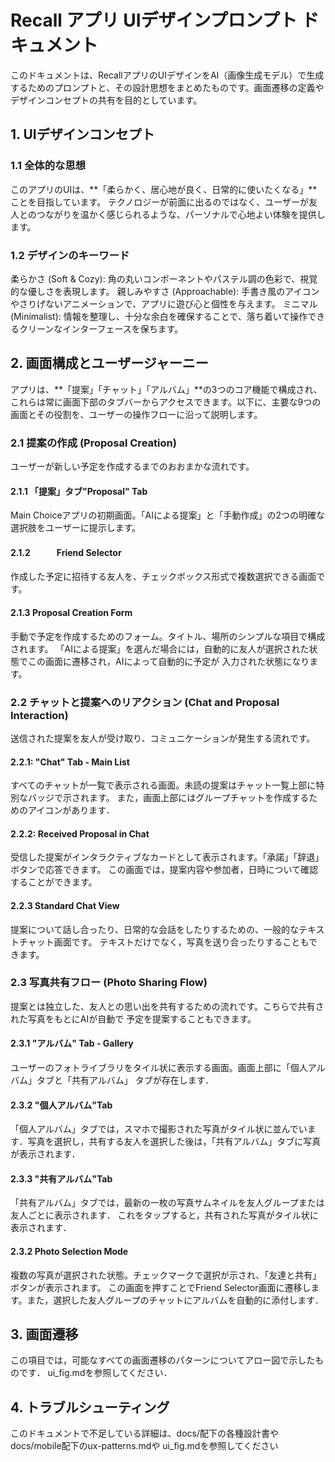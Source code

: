 # Recall アプリ UIデザインプロンプト ドキュメント
このドキュメントは、RecallアプリのUIデザインをAI（画像生成モデル）で生成するためのプロンプトと、その設計思想をまとめたものです。画面遷移の定義やデザインコンセプトの共有を目的としています。

## 1. UIデザインコンセプト

### 1.1 全体的な思想
このアプリのUIは、**「柔らかく、居心地が良く、日常的に使いたくなる」**ことを目指しています。
テクノロジーが前面に出るのではなく、ユーザーが友人とのつながりを温かく感じられるような、パーソナルで心地よい体験を提供します。

### 1.2 デザインのキーワード
柔らかさ (Soft & Cozy): 角の丸いコンポーネントやパステル調の色彩で、視覚的な優しさを表現します。
親しみやすさ (Approachable): 手書き風のアイコンやさりげないアニメーションで、アプリに遊び心と個性を与えます。
ミニマル (Minimalist): 情報を整理し、十分な余白を確保することで、落ち着いて操作できるクリーンなインターフェースを保ちます。

## 2. 画面構成とユーザージャーニー
アプリは、**「提案」「チャット」「アルバム」**の3つのコア機能で構成され、これらは常に画面下部のタブバーからアクセスできます。以下に、主要な9つの画面とその役割を、ユーザーの操作フローに沿って説明します。

### 2.1 提案の作成 (Proposal Creation)
ユーザーが新しい予定を作成するまでのおおまかな流れです。

#### 2.1.1 「提案」タブ"Proposal" Tab 
Main Choiceアプリの初期画面。「AIによる提案」と「手動作成」の2つの明確な選択肢をユーザーに提示します。

#### 2.1.2　　　Friend Selector
作成した予定に招待する友人を、チェックボックス形式で複数選択できる画面です。

#### 2.1.3 Proposal Creation Form
手動で予定を作成するためのフォーム。タイトル、場所のシンプルな項目で構成されます。
「AIによる提案」を選んだ場合には，自動的に友人が選択された状態でこの画面に遷移され，AIによって自動的に予定が
入力された状態になります。

### 2.2 チャットと提案へのリアクション (Chat and Proposal Interaction)
送信された提案を友人が受け取り、コミュニケーションが発生する流れです。

#### 2.2.1: "Chat" Tab - Main List
すべてのチャットが一覧で表示される画面。未読の提案はチャット一覧上部に特別なバッジで示されます。
また，画面上部にはグループチャットを作成するためのアイコンがあります．

#### 2.2.2: Received Proposal in Chat
受信した提案がインタラクティブなカードとして表示されます。「承諾」「辞退」ボタンで応答できます。
この画面では，提案内容や参加者，日時について確認することができます。

#### 2.2.3 Standard Chat View
提案について話し合ったり、日常的な会話をしたりするための、一般的なテキストチャット画面です。
テキストだけでなく，写真を送り合ったりすることもできます。


### 2.3 写真共有フロー (Photo Sharing Flow)
提案とは独立した、友人との思い出を共有するための流れです。こちらで共有された写真をもとにAIが自動で
予定を提案することもできます。

#### 2.3.1 "アルバム" Tab - Gallery
ユーザーのフォトライブラリをタイル状に表示する画面。画面上部に「個人アルバム」タブと「共有アルバム」
タブが存在します．

#### 2.3.2 "個人アルバム"Tab
「個人アルバム」タブでは，スマホで撮影された写真がタイル状に並んでいます．写真を選択し，共有する友人を選択した後は，「共有アルバム」タブに写真が表示されます．

#### 2.3.3 "共有アルバム"Tab
「共有アルバム」タブでは，最新の一枚の写真サムネイルを友人グループまたは友人ごとに表示されます．
これをタップすると，共有された写真がタイル状に表示されます．

#### 2.3.2 Photo Selection Mode
複数の写真が選択された状態。チェックマークで選択が示され、「友達と共有」ボタンが表示されます。
この画面を押すことでFriend Selector画面に遷移します。また，選択した友人グループのチャットにアルバムを自動的に添付します．

## 3. 画面遷移
この項目では，可能なすべての画面遷移のパターンについてアロー図で示したものです．
ui_fig.mdを参照してください．

## 4. トラブルシューティング
このドキュメントで不足している詳細は、docs/配下の各種設計書やdocs/mobile配下のux-patterns.mdや
ui_fig.mdを参照してください